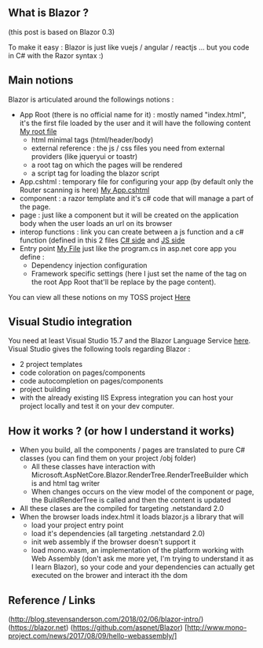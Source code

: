 ## What is Blazor ?
(this post is based on Blazor 0.3)

To make it easy : Blazor is just like vuejs / angular / reactjs ... but you code in C# with the Razor syntax :)

## Main notions
Blazor is articulated around the followings notions :
- App Root (there is no official name for it) : mostly named "index.html", it's the first file loaded by the user and it will have the following content [My root file](https://github.com/RemiBou/Toss.Blazor/blob/master/Toss/Toss.Client/wwwroot/index.html)
  - html minimal tags (html/header/body)
  - external reference : the js / css files you need from external providers (like jqueryui or toastr)
  - a root tag on which the pages will be rendered
  - a script tag for loading the blazor script
- App.cshtml : temporary file for configuring your app (by default only the Router scanning is here) [My App.cshtml](https://github.com/RemiBou/Toss.Blazor/blob/master/Toss/Toss.Client/App.cshtml)
- component : a razor template and it's c# code that will manage a part of the page.
- page : just like a component but it will be created on the application body when the user loads an url on its browser
- interop functions : link you can create between a js function and a c# function (defined in this 2 files [C# side](https://github.com/RemiBou/Toss.Blazor/blob/master/Toss/Toss.Client/Services/JsInterop.cs) and [JS side](https://github.com/RemiBou/Toss.Blazor/blob/master/Toss/Toss.Client/wwwroot/index.html)
- Entry point [My File](https://github.com/RemiBou/Toss.Blazor/blob/master/Toss/Toss.Client/Program.cs) just like the program.cs in asp.net core app you define :
  - Dependency injection configuration
  - Framework specific settings (here I just set the name of the tag on the root App Root that'll be replace by the page content).

You can view all these notions on my TOSS project [Here](https://github.com/RemiBou/Toss.Blazor)

## Visual Studio integration
You need at least Visual Studio 15.7 and the Blazor Language Service [here](https://go.microsoft.com/fwlink/?linkid=870389).
Visual Studio gives the following tools regarding Blazor :
- 2 project templates
- code coloration on pages/components
- code autocompletion on pages/components
- project building
- with the already existing IIS Express integration you can host your project locally and test it on your dev computer.

## How it works ? (or how I understand it works)
- When you build, all the components / pages are translated to pure C# classes (you can find them on your project /obj folder)
  - All these classes have interaction with Microsoft.AspNetCore.Blazor.RenderTree.RenderTreeBuilder which is and html tag writer
  - When changes occurs on the view model of the component or page, the  BuildRenderTree is called and then the content is updated
- All these clases are the compiled for targeting .netstandard 2.0
- When the browser loads index.html it loads blazor.js a library that will 
  - load your project entry point
  - load it's dependencies (all targeting .netstandard 2.0)
  - init web assembly if the browser doesn't support it
  - load mono.wasm, an implementation of the platform working with Web Assembly (don't ask me more yet, I'm trying to understand it as I learn Blazor), so your code and your dependencies can actually get executed on the brower and interact ith the dom

## Reference / Links
(http://blog.stevensanderson.com/2018/02/06/blazor-intro/)
(https://blazor.net)
(https://github.com/aspnet/Blazor)
[http://www.mono-project.com/news/2017/08/09/hello-webassembly/]
